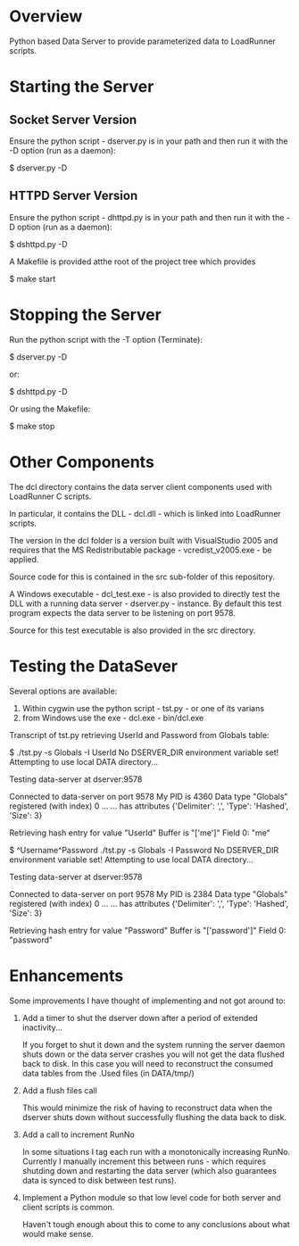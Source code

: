 Overview
========

Python based Data Server to provide parameterized data to LoadRunner scripts.

Starting the Server
===================

Socket Server Version
---------------------

Ensure the python script - dserver.py  is in your path and then run it
with the -D option (run as a daemon):

 $ dserver.py -D

HTTPD Server Version
--------------------

Ensure the python script - dhttpd.py  is in your path and then run it
with the -D option (run as a daemon):

 $ dshttpd.py -D

A Makefile is provided atthe root of the project tree which provides

 $ make start


Stopping the Server
===================

Run the python script with the -T option (Terminate):

 $ dserver.py -D

or:

 $ dshttpd.py -D


Or using the Makefile:

 $ make stop

Other Components
================

The dcl directory contains the data server client components used with LoadRunner C scripts.

In particular, it contains the DLL - dcl.dll - which is linked into LoadRunner 
scripts.

The version in the dcl folder is a version built with VisualStudio 2005 and requires that the MS Redistributable package -  vcredist_v2005.exe - be applied.

Source code for this is contained in the src sub-folder of this repository.

A Windows executable - dcl_test.exe - is also provided to directly test the DLL with a running data server - dserver.py - instance.  By default this test program expects the data server to be listening on port 9578.

Source for this test executable is also provided in the src directory.

Testing the DataSever
=====================

Several options are available:

1)  Within cygwin use the python script - tst.py - or one of its varians
2)  from Windows use the exe - dcl.exe - bin/dcl.exe


Transcript of tst.py retrieving UserId and Password from Globals table:

  $ ./tst.py -s Globals -I UserId
  No DSERVER_DIR environment variable set!
  Attempting to use local DATA directory...

  Testing data-server at dserver:9578

  Connected to data-server on port 9578
  My PID is 4360
  Data type "Globals" registered (with index) 0 ...
     ... has attributes {'Delimiter': ',', 'Type': 'Hashed', 'Size': 3}

  Retrieving hash entry for value "UserId"
  Buffer is "['me']"
  Field  0: "me"


  $ ^Username^Password
  ./tst.py -s Globals -I Password
  No DSERVER_DIR environment variable set!
  Attempting to use local DATA directory...

  Testing data-server at dserver:9578

  Connected to data-server on port 9578
  My PID is 2384
  Data type "Globals" registered (with index) 0 ...
     ... has attributes {'Delimiter': ',', 'Type': 'Hashed', 'Size': 3}

  Retrieving hash entry for value "Password"
  Buffer is "['password']"
  Field  0: "password"


Enhancements
============

Some improvements I have thought of implementing and not got around to:

1) Add a timer to shut the dserver down after a period of extended inactivity...

   If you forget to shut it down and the system running the server daemon
   shuts down or the data server crashes you will not get the data
   flushed back to disk.  In this case you will need to reconstruct
   the consumed data tables from the .Used files (in DATA/tmp/)

2) Add a flush files call

   This would minimize the risk of having to reconstruct data when the
   dserver shuts down without successfully flushing the data back to
   disk.

3) Add a call to increment RunNo

   In some situations I tag each run with a monotonically increasing
   RunNo.  Currently I manually increment this between runs - which
   requires shutding down and restarting the data server (which also
   guarantees data is synced to disk between test runs).

4) Implement a Python module so that low level code for both server and client
   scripts is common.

   Haven't tough enough about this to come to any conclusions about what
   would make sense.

   


